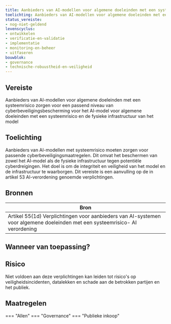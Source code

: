 ```yaml
---
title: Aanbieders van AI-modellen voor algemene doeleinden met een systeemrisico zorgen voor passend niveau van cyberbeveiliging
toelichting: Aanbieders van AI-modellen voor algemene doeleinden met een systeemrisico zorgen voor een passend niveau van cyberbeveiligingsbescherming voor het AI-model voor algemene doeleinden met een systeemrisico en de fysieke infrastructuur van het model
status_vereiste:
- nog-niet-geldend
levenscyclus:
- ontwikkelen
- verificatie-en-validatie
- implementatie
- monitoring-en-beheer
- uitfaseren
bouwblok:
- governance
- technische-robuustheid-en-veiligheid
---
```


<!-- tags -->
## Vereiste

Aanbieders van AI-modellen voor algemene doeleinden met een systeemrisico zorgen voor een passend niveau van cyberbeveiligingsbescherming voor het AI-model voor algemene doeleinden met een systeemrisico en de fysieke infrastructuur van het model

## Toelichting

Aanbieders van AI-modellen met systeemrisico moeten zorgen voor passende cyberbeveiligingsmaatregelen.
Dit omvat het beschermen van zowel het AI-model als de fysieke infrastructuur tegen potentiële cyberdreigingen.
Het doel is om de integriteit en veiligheid van het model en de infrastructuur te waarborgen.
Dit vereiste is een aanvulling op de in artikel 53 AI-verordening genoemde verplichtingen.


## Bronnen

| Bron                        |
|-----------------------------|
|Artikel 55(1d) Verplichtingen voor aanbieders van AI-systemen voor algemene doeleinden met een systeemrisico- AI verordening|

## Wanneer van toepassing?


## Risico

Niet voldoen aan deze verplichtingen kan leiden tot risico's op veiligheidsincidenten, datalekken en schade aan de betrokken partijen en het publiek.


## Maatregelen

=== "Allen"
	<!-- list_maatregelen vereiste/ai_modellen_algemene_doeleinden_syteemrisico_cyberbeveiliging -->
=== "Governance"
	<!-- list_maatregelen vereiste/ai_modellen_algemene_doeleinden_syteemrisico_cyberbeveiliging boubwlok/governance -->
=== "Publieke inkoop"
	<!-- list_maatregelen vereiste/ai_modellen_algemene_doeleinden_syteemrisico_cyberbeveiliging bouwblok/publieke-inkoop -->
